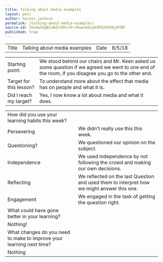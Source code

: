```yaml
---
title: Talking about media examples
layout: post
author: hector.jackson
permalink: /talking-about-media-examples/
source-id: 1hxmwSQqBIuNdcV9hsfH-nRowxAZnyEdPb2PGV8j6FEM
published: true
---
```

<table>
  <tr>
    <td>Title</td>
    <td>Talking about media examples</td>
    <td>Date</td>
    <td>8/5/18</td>
  </tr>
</table>


<table>
  <tr>
    <td>Starting point:</td>
    <td>We stood behind our chairs and Mr. Keen asked us some question if we agreed we went to one end of the room, if you disagree you go to the other end.</td>
  </tr>
  <tr>
    <td>Target for this lesson?</td>
    <td>To understand more about the effect that media has on people and what it is.</td>
  </tr>
  <tr>
    <td>Did I reach my target? </td>
    <td>Yes, I now know a lot about media and what it does.</td>
  </tr>
</table>


<table>
  <tr>
    <td>How did you use your learning habits this week?</td>
    <td></td>
  </tr>
  <tr>
    <td>Persevering</td>
    <td>We didn't really use this this week.</td>
  </tr>
  <tr>
    <td>Questioning?</td>
    <td>We questioned our opinion on the subject.</td>
  </tr>
  <tr>
    <td>Independence</td>
    <td>We used independence by not following the crowd and making our own decisions.</td>
  </tr>
  <tr>
    <td>Reflecting</td>
    <td>We reflected on the last Question and used them to interpret how we might answer this one.</td>
  </tr>
  <tr>
    <td>Engagement</td>
    <td>We engaged in the task of getting the question right.</td>
  </tr>
  <tr>
    <td>What could have gone better in your learning?</td>
    <td></td>
  </tr>
  <tr>
    <td>Nothing!</td>
    <td></td>
  </tr>
  <tr>
    <td>What changes do you need to make to improve your learning next time?</td>
    <td></td>
  </tr>
  <tr>
    <td>Nothing</td>
    <td></td>
  </tr>
</table>


